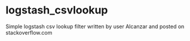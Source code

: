 # logstash_csvlookup
Simple logstash csv lookup filter written by user Alcanzar and posted on stackoverflow.com
